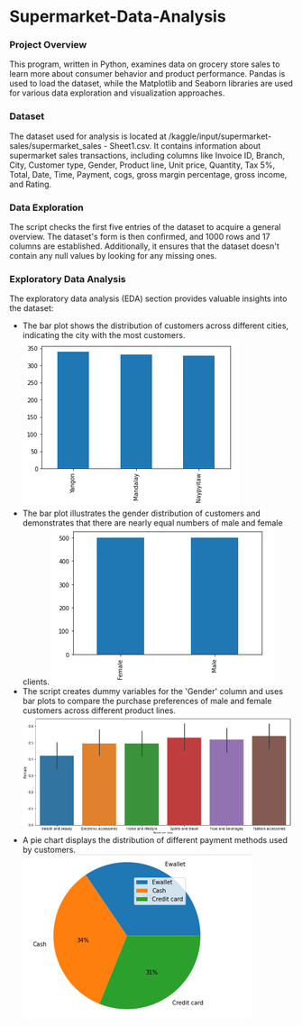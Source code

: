 # Supermarket-Data-Analysis

### Project Overview
This program, written in Python, examines data on grocery store sales to learn more about consumer behavior and product performance. Pandas is used to load the dataset, while the Matplotlib and Seaborn libraries are used for various data exploration and visualization approaches.

### Dataset 
The dataset used for analysis is located at /kaggle/input/supermarket-sales/supermarket_sales - Sheet1.csv. It contains information about supermarket sales transactions, including columns like Invoice ID, Branch, City, Customer type, Gender, Product line, Unit price, Quantity, Tax 5%, Total, Date, Time, Payment, cogs, gross margin percentage, gross income, and Rating.

### Data Exploration
The script checks the first five entries of the dataset to acquire a general overview. The dataset's form is then confirmed, and 1000 rows and 17 columns are established. Additionally, it ensures that the dataset doesn't contain any null values by looking for any missing ones.

### Exploratory Data Analysis
The exploratory data analysis (EDA) section provides valuable insights into the dataset:
* The bar plot shows the distribution of customers across different cities, indicating the city with the most customers.
 ![barplot](photos/barplot.PNG)
* The bar plot illustrates the gender distribution of customers and demonstrates that there are nearly equal numbers of male and female clients. 
 ![gender](photos/barplot-gender.PNG)
* The script creates dummy variables for the 'Gender' column and uses bar plots to compare the purchase preferences of male and female customers across different product lines.
 ![female](photos/barplot-female.PNG)
* A pie chart displays the distribution of different payment methods used by customers.
 ![payment](photos/payment.PNG)
